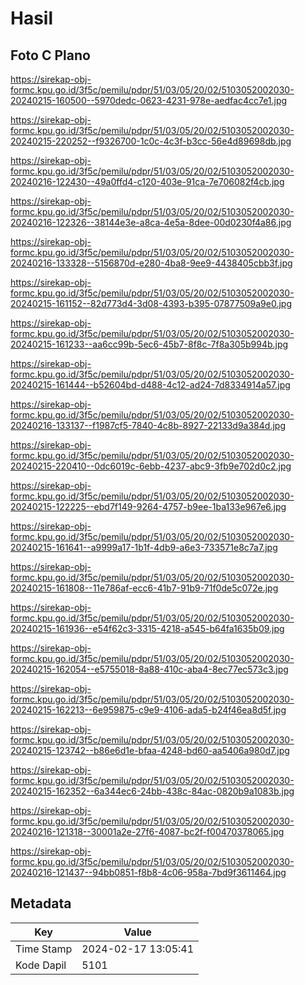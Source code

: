 # Hasil

## Foto C Plano

https://sirekap-obj-formc.kpu.go.id/3f5c/pemilu/pdpr/51/03/05/20/02/5103052002030-20240215-160500--5970dedc-0623-4231-978e-aedfac4cc7e1.jpg

https://sirekap-obj-formc.kpu.go.id/3f5c/pemilu/pdpr/51/03/05/20/02/5103052002030-20240215-220252--f9326700-1c0c-4c3f-b3cc-56e4d89698db.jpg

https://sirekap-obj-formc.kpu.go.id/3f5c/pemilu/pdpr/51/03/05/20/02/5103052002030-20240216-122430--49a0ffd4-c120-403e-91ca-7e706082f4cb.jpg

https://sirekap-obj-formc.kpu.go.id/3f5c/pemilu/pdpr/51/03/05/20/02/5103052002030-20240216-122326--38144e3e-a8ca-4e5a-8dee-00d0230f4a86.jpg

https://sirekap-obj-formc.kpu.go.id/3f5c/pemilu/pdpr/51/03/05/20/02/5103052002030-20240216-133328--5156870d-e280-4ba8-9ee9-4438405cbb3f.jpg

https://sirekap-obj-formc.kpu.go.id/3f5c/pemilu/pdpr/51/03/05/20/02/5103052002030-20240215-161152--82d773d4-3d08-4393-b395-07877509a9e0.jpg

https://sirekap-obj-formc.kpu.go.id/3f5c/pemilu/pdpr/51/03/05/20/02/5103052002030-20240215-161233--aa6cc99b-5ec6-45b7-8f8c-7f8a305b994b.jpg

https://sirekap-obj-formc.kpu.go.id/3f5c/pemilu/pdpr/51/03/05/20/02/5103052002030-20240215-161444--b52604bd-d488-4c12-ad24-7d8334914a57.jpg

https://sirekap-obj-formc.kpu.go.id/3f5c/pemilu/pdpr/51/03/05/20/02/5103052002030-20240216-133137--f1987cf5-7840-4c8b-8927-22133d9a384d.jpg

https://sirekap-obj-formc.kpu.go.id/3f5c/pemilu/pdpr/51/03/05/20/02/5103052002030-20240215-220410--0dc6019c-6ebb-4237-abc9-3fb9e702d0c2.jpg

https://sirekap-obj-formc.kpu.go.id/3f5c/pemilu/pdpr/51/03/05/20/02/5103052002030-20240215-122225--ebd7f149-9264-4757-b9ee-1ba133e967e6.jpg

https://sirekap-obj-formc.kpu.go.id/3f5c/pemilu/pdpr/51/03/05/20/02/5103052002030-20240215-161641--a9999a17-1b1f-4db9-a6e3-733571e8c7a7.jpg

https://sirekap-obj-formc.kpu.go.id/3f5c/pemilu/pdpr/51/03/05/20/02/5103052002030-20240215-161808--11e786af-ecc6-41b7-91b9-71f0de5c072e.jpg

https://sirekap-obj-formc.kpu.go.id/3f5c/pemilu/pdpr/51/03/05/20/02/5103052002030-20240215-161936--e54f62c3-3315-4218-a545-b64fa1635b09.jpg

https://sirekap-obj-formc.kpu.go.id/3f5c/pemilu/pdpr/51/03/05/20/02/5103052002030-20240215-162054--e5755018-8a88-410c-aba4-8ec77ec573c3.jpg

https://sirekap-obj-formc.kpu.go.id/3f5c/pemilu/pdpr/51/03/05/20/02/5103052002030-20240215-162213--6e959875-c9e9-4106-ada5-b24f46ea8d5f.jpg

https://sirekap-obj-formc.kpu.go.id/3f5c/pemilu/pdpr/51/03/05/20/02/5103052002030-20240215-123742--b86e6d1e-bfaa-4248-bd60-aa5406a980d7.jpg

https://sirekap-obj-formc.kpu.go.id/3f5c/pemilu/pdpr/51/03/05/20/02/5103052002030-20240215-162352--6a344ec6-24bb-438c-84ac-0820b9a1083b.jpg

https://sirekap-obj-formc.kpu.go.id/3f5c/pemilu/pdpr/51/03/05/20/02/5103052002030-20240216-121318--30001a2e-27f6-4087-bc2f-f00470378065.jpg

https://sirekap-obj-formc.kpu.go.id/3f5c/pemilu/pdpr/51/03/05/20/02/5103052002030-20240216-121437--94bb0851-f8b8-4c06-958a-7bd9f3611464.jpg


## Metadata

| Key        | Value               |
| ---------- | ------------------- |
| Time Stamp | 2024-02-17 13:05:41 |
| Kode Dapil | 5101                |



